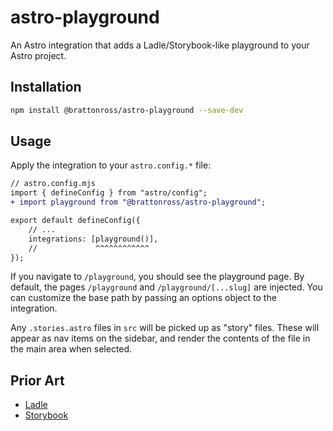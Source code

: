 # astro-playground

An Astro integration that adds a Ladle/Storybook-like playground to your Astro project.

## Installation

```sh
npm install @brattonross/astro-playground --save-dev
```

## Usage

Apply the integration to your `astro.config.*` file:

```diff lang="js" "playground()"
// astro.config.mjs
import { defineConfig } from "astro/config";
+ import playground from "@brattonross/astro-playground";

export default defineConfig({
    // ...
    integrations: [playground()],
    //             ^^^^^^^^^^^^
});
```

If you navigate to `/playground`, you should see the playground page. By default, the pages `/playground` and `/playground/[...slug]` are injected. You can customize the base path by passing an options object to the integration.

Any `.stories.astro` files in `src` will be picked up as "story" files. These will appear as nav items on the sidebar, and render the contents of the file in the main area when selected.

## Prior Art

-   [Ladle](https://github.com/tajo/ladle)
-   [Storybook](https://github.com/storybookjs/storybook)
